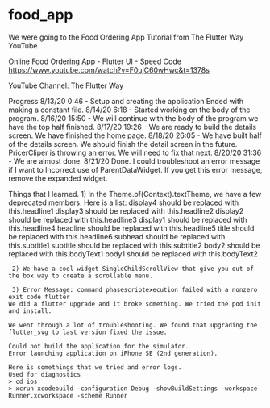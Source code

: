 # food_app

We were going to the Food Ordering App Tutorial from The Flutter Way YouTube. 

Online Food Ordering App - Flutter UI - Speed Code
https://www.youtube.com/watch?v=F0ujC60wHwc&t=1378s

YouTube Channel: The Flutter Way

Progress
8/13/20 0:46 - Setup and creating the application Ended with making a constant file.
8/14/20 6:18 - Started working on the body of the program.
8/16/20 15:50 - We will continue with the body of the program we have the top half finished. 
8/17/20 19:26 - We are ready to build the details screen. We have finished the home page. 
8/18/20 26:05 - We have built half of the details screen. We should finish the detail screen in the future.  PricerCliper is throwing an error. We will need to fix that next. 
8/20/20 31:36 - We are almost done.
8/21/20 Done. I could troubleshoot an error message if I want to Incorrect use of ParentDataWidget. If you get this error message, remove the expanded widget. 


Things that I learned.
    1) In the Theme.of(Context).textTheme, we have a few deprecated members. 
    	Here is a list:
    	display4 should be replaced with this.headline1
	display3 should be replaced with this.headline2
	display2 should be replaced with this.headline3
	display1 should be replaced with this.headline4
	headline should be replaced with this.headline5
	title should be replaced with this.headline6
	subhead should be replaced with this.subtitle1
	subtitle should be replaced with this.subtitle2
	body2 should be replaced with this.bodyText1
	body1 should be replaced with this.bodyText2
	
     2) We have a cool widget SingleChildScrollView that give you out of the box way to create a scrollable menu.

     3) Error Message: command phasescriptexecution failed with a nonzero exit code flutter
	We did a flutter upgrade and it broke something. We tried the pod init and install. 

	We went through a lot of troubleshooting. We found that upgrading the flutter_svg to last version fixed the issue. 
		
	Could not build the application for the simulator.
	Error launching application on iPhone SE (2nd generation).
		
	Here is somethings that we tried and error logs. 
	Used for diagnostics
	> cd ios
	> xcrun xcodebuild -configuration Debug -showBuildSettings -workspace Runner.xcworkspace -scheme Runner

		


